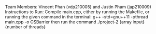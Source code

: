 Team Members:
Vincent Phan (vdp210005) and Justin Pham (jap210009)
Instructions to Run:
Compile main.cpp, either by running the Makefile, or running the given command in the terminal:
    	g++ -std=gnu++11 -pthread main.cpp -o OSBarrier
then run the command
    ./project-2 {array input} {number of threads}
